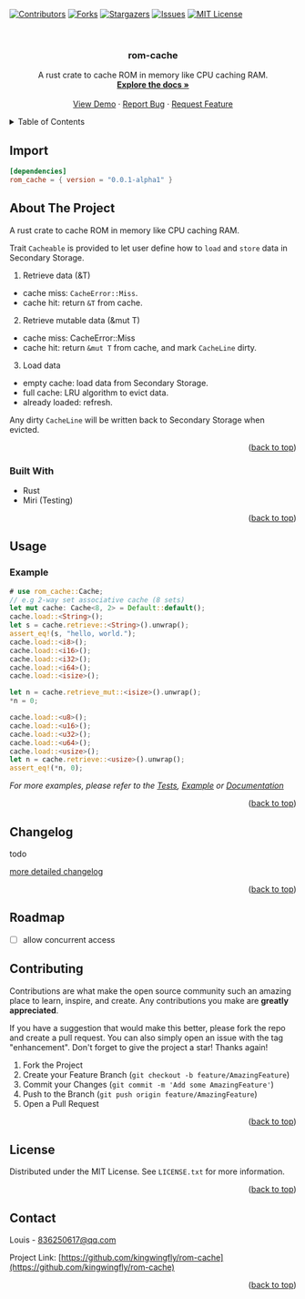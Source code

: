<a name="readme-top"></a>

<!-- PROJECT SHIELDS -->
<!--
*** I'm using markdown "reference style" links for readability.
*** Reference links are enclosed in brackets [ ] instead of parentheses ( ).
*** See the bottom of this document for the declaration of the reference variables
*** for contributors-url, forks-url, etc. This is an optional, concise syntax you may use.
*** https://www.markdownguide.org/basic-syntax/#reference-style-links
-->
[![Contributors][contributors-shield]][contributors-url]
[![Forks][forks-shield]][forks-url]
[![Stargazers][stars-shield]][stars-url]
[![Issues][issues-shield]][issues-url]
[![MIT License][license-shield]][license-url]



<!-- PROJECT LOGO -->
<br />
<div align="center">
<h3 align="center">rom-cache</h3>
  <p align="center">
    A rust crate to cache ROM in memory like CPU caching RAM.
    <br />
    <a href="https://docs.rs/rom_cache"><strong>Explore the docs »</strong></a>
    <br />
    <br />
    <a href="https://github.com/kingwingfly/rom-cache">View Demo</a>
    ·
    <a href="https://github.com/kingwingfly/rom-cache/issues">Report Bug</a>
    ·
    <a href="https://github.com/kingwingfly/rom-cache/issues">Request Feature</a>
  </p>
</div>



<!-- TABLE OF CONTENTS -->
<details>
  <summary>Table of Contents</summary>
  <ol>
    <li><a href="#import">Import</a></li>
    <li>
      <a href="#about-the-project">About The Project</a>
      <ul>
        <li><a href="#built-with">Built With</a></li>
      </ul>
    </li>
    <li><a href="#usage">Usage</a></li>
    <li><a href="#changelog">Changelog</a></li>
    <li><a href="#roadmap">Roadmap</a></li>
    <li><a href="#contributing">Contributing</a></li>
    <li><a href="#license">License</a></li>
    <li><a href="#contact">Contact</a></li>
    <li><a href="#acknowledgments">Acknowledgments</a></li>
  </ol>
</details>

<!-- IMPORT -->
## Import
```toml
[dependencies]
rom_cache = { version = "0.0.1-alpha1" }
```

<!-- ABOUT THE PROJECT -->
## About The Project

A rust crate to cache ROM in memory like CPU caching RAM.

Trait `Cacheable` is provided to let user define how to `load` and `store` data in Secondary Storage.

1. Retrieve data (&T)
- cache miss: `CacheError::Miss`.
- cache hit: return `&T` from cache.
2. Retrieve mutable data (&mut T)
- cache miss: CacheError::Miss
- cache hit: return `&mut T` from cache, and mark `CacheLine` dirty.
3. Load data
- empty cache: load data from Secondary Storage.
- full cache: LRU algorithm to evict data.
- already loaded: refresh.

Any dirty `CacheLine` will be written back to Secondary Storage when evicted.

<p align="right">(<a href="#readme-top">back to top</a>)</p>



### Built With

* Rust
* Miri (Testing)

<p align="right">(<a href="#readme-top">back to top</a>)</p>


<!-- USAGE EXAMPLES -->
## Usage
### Example

```rust no_run
# use rom_cache::Cache;
// e.g 2-way set associative cache (8 sets)
let mut cache: Cache<8, 2> = Default::default();
cache.load::<String>();
let s = cache.retrieve::<String>().unwrap();
assert_eq!(s, "hello, world.");
cache.load::<i8>();
cache.load::<i16>();
cache.load::<i32>();
cache.load::<i64>();
cache.load::<isize>();

let n = cache.retrieve_mut::<isize>().unwrap();
*n = 0;

cache.load::<u8>();
cache.load::<u16>();
cache.load::<u32>();
cache.load::<u64>();
cache.load::<usize>();
let n = cache.retrieve::<usize>().unwrap();
assert_eq!(*n, 0);
```

_For more examples, please refer to the [Tests](https://github.com/kingwingfly/rom-cache/tree/dev/tests), [Example](https://github.com/kingwingfly/rom-cache/blob/dev/examples/example.rs) or [Documentation](https://docs.rs/rom_cache)_

<p align="right">(<a href="#readme-top">back to top</a>)</p>


<!-- CHANGELOG -->
## Changelog

todo

[more detailed changelog](https://github.com/kingwingfly/rom-cache/blob/dev/CHANGELOG.md)

<p align="right">(<a href="#readme-top">back to top</a>)</p>


<!-- ROADMAP -->
## Roadmap

- [ ] allow concurrent access

<!-- CONTRIBUTING -->
## Contributing

Contributions are what make the open source community such an amazing place to learn, inspire, and create. Any contributions you make are **greatly appreciated**.

If you have a suggestion that would make this better, please fork the repo and create a pull request. You can also simply open an issue with the tag "enhancement".
Don't forget to give the project a star! Thanks again!

1. Fork the Project
2. Create your Feature Branch (`git checkout -b feature/AmazingFeature`)
3. Commit your Changes (`git commit -m 'Add some AmazingFeature'`)
4. Push to the Branch (`git push origin feature/AmazingFeature`)
5. Open a Pull Request

<p align="right">(<a href="#readme-top">back to top</a>)</p>



<!-- LICENSE -->
## License

Distributed under the MIT License. See `LICENSE.txt` for more information.

<p align="right">(<a href="#readme-top">back to top</a>)</p>



<!-- CONTACT -->
## Contact

Louis - 836250617@qq.com

Project Link: [https://github.com/kingwingfly/rom-cache](https://github.com/kingwingfly/rom-cache)

<p align="right">(<a href="#readme-top">back to top</a>)</p>




<!-- MARKDOWN LINKS & IMAGES -->
<!-- https://www.markdownguide.org/basic-syntax/#reference-style-links -->
[contributors-shield]: https://img.shields.io/github/contributors/kingwingfly/rom-cache.svg?style=for-the-badge
[contributors-url]: https://github.com/kingwingfly/rom-cache/graphs/contributors
[forks-shield]: https://img.shields.io/github/forks/kingwingfly/rom-cache.svg?style=for-the-badge
[forks-url]: https://github.com/kingwingfly/rom-cache/network/members
[stars-shield]: https://img.shields.io/github/stars/kingwingfly/rom-cache.svg?style=for-the-badge
[stars-url]: https://github.com/kingwingfly/rom-cache/stargazers
[issues-shield]: https://img.shields.io/github/issues/kingwingfly/rom-cache.svg?style=for-the-badge
[issues-url]: https://github.com/kingwingfly/rom-cache/issues
[license-shield]: https://img.shields.io/github/license/kingwingfly/rom-cache.svg?style=for-the-badge
[license-url]: https://github.com/kingwingfly/rom-cache/blob/master/LICENSE.txt
[linkedin-shield]: https://img.shields.io/badge/-LinkedIn-black.svg?style=for-the-badge&logo=linkedin&colorB=555
[product-screenshot]: images/screenshot.png
